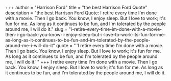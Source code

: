 +++
author = "Harrison Ford"
title = "the best Harrison Ford Quote"
description = "the best Harrison Ford Quote: I retire every time I'm done with a movie. Then I go back. You know, I enjoy sleep. But I love to work; it's fun for me. As long as it continues to be fun, and I'm tolerated by the people around me, I will do it."
slug = "i-retire-every-time-im-done-with-a-movie-then-i-go-back-you-know-i-enjoy-sleep-but-i-love-to-work-its-fun-for-me-as-long-as-it-continues-to-be-fun-and-im-tolerated-by-the-people-around-me-i-will-do-it"
quote = '''I retire every time I'm done with a movie. Then I go back. You know, I enjoy sleep. But I love to work; it's fun for me. As long as it continues to be fun, and I'm tolerated by the people around me, I will do it.'''
+++
I retire every time I'm done with a movie. Then I go back. You know, I enjoy sleep. But I love to work; it's fun for me. As long as it continues to be fun, and I'm tolerated by the people around me, I will do it.
